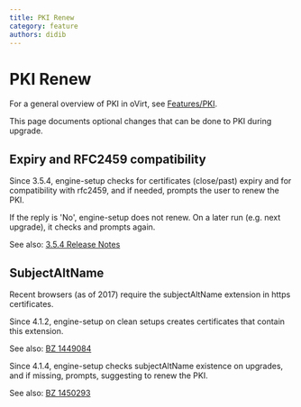 ```yaml
---
title: PKI Renew
category: feature
authors: didib
---
```


# PKI Renew

For a general overview of PKI in oVirt, see [Features/PKI](/develop/release-management/features/infra/pki.html).

This page documents optional changes that can be done to PKI during upgrade.

## Expiry and RFC2459 compatibility

Since 3.5.4, engine-setup checks for certificates (close/past) expiry and for
compatibility with rfc2459, and if needed, prompts the user to renew the PKI.

If the reply is 'No', engine-setup does not renew. On a later run (e.g. next upgrade),
it checks and prompts again.

See also: [3.5.4 Release Notes](/develop/release-management/releases/3.5.4/index.html#pki)

## SubjectAltName

Recent browsers (as of 2017) require the subjectAltName extension in https certificates.

Since 4.1.2, engine-setup on clean setups creates certificates that contain
this extension.

See also: [BZ 1449084](https://bugzilla.redhat.com/1449084)

Since 4.1.4, engine-setup checks subjectAltName existence on upgrades, and if missing,
prompts, suggesting to renew the PKI. 

See also: [BZ 1450293](https://bugzilla.redhat.com/1450293)

